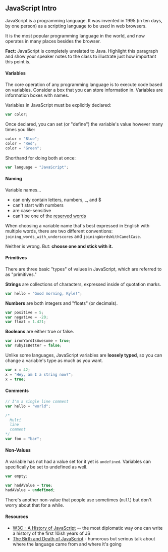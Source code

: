 ## JavaScript Intro

JavaScript is a programming language. It was invented in 1995 (in ten days, by one person) as a scripting language to be used in web browsers.

It is the most popular programming language in the world, and now operates in many places besides the browser.

**Fact:** JavaScript is completely unrelated to Java. Highlight this paragraph and show your speaker notes to the class to illustrate just how important this point is.

#### Variables

The core operation of any programming language is to execute code based on variables. Consider a box that you can store information in. Variables are information boxes with names.

Variables in JavaScript must be explicitly declared:

```js
var color;
```

Once declared, you can set (or "define") the variable's value however many times you like:

```js
color = "Blue";
color = "Red";
color = "Green";
```

Shorthand for doing both at once:

```js
var language = "JavaScript";
```

#### Naming

Variable names...

* can only contain letters, numbers, _, and $
* can't start with numbers
* are case-sensitive
* can't be one of the [reserved words](https://developer.mozilla.org/en-US/docs/Web/JavaScript/Reference/Lexical_grammar#Keywords)

When choosing a variable name that's best expressed in English with multiple words, there are two different conventions: `joining_words_with_underscores` and `joiningWordsWithCamelCase`. 

Neither is wrong. But: **choose one and stick with it.**

#### Primitives

There are three basic "types" of values in JavaScript, which are referred to as "primitives."

**Strings** are collections of characters, expressed inside of quotation marks.

```js
var hello = "Good morning, Kyle!";
```

**Numbers** are both integers and "floats" (or decimals).

```js
var positive = 5;
var negative = -20;
var float = 1.421;
```

**Booleans** are either true or false.

```js
var ironYardIsAwesome = true;
var rubyIsBetter = false;
```

Unlike some languages, JavaScript variables are **loosely typed**, so you can change a variable's type as much as you want.

```js
var x = 42;
x = "Hey, am I a string now?";
x = true;
```

#### Comments

```js
// I'm a single line comment
var hello = "world";

/*
  Multi
  line
  comment
*/
var foo = "bar";
```

#### Non-Values

A variable has not had a value set for it yet is `undefined`. Variables can specifically be set to undefined as well.

```js
var empty;

var hadAValue = true;
hadAValue = undefined;
```

There's another non-value that people use sometimes (`null`) but don't worry about that for a while.

#### Resources

* [W3C - A History of JavaScript](https://www.w3.org/community/webed/wiki/A_Short_History_of_JavaScript) -- the most diplomatic way one can write a history of the first 10ish years of JS
* [The Birth and Death of JavaScript](https://www.destroyallsoftware.com/talks/the-birth-and-death-of-javascript) - humorous but serious talk about where the language came from and where it's going